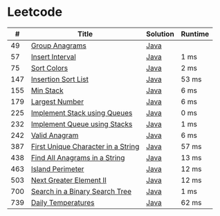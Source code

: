 # Leetcode

| # | Title | Solution | Runtime |
|---| ----- | -------- | ------- |
|49|[ Group Anagrams](https://leetcode.com/problems/group-anagrams/)|[Java](./solutions/49.%20Group%20Anagrams.java)||
|57|[ Insert Interval](https://leetcode.com/problems/insert-interval/)|[Java](./solutions/57.%20Insert%20Interval.java)|1 ms|
|75|[ Sort Colors](https://leetcode.com/problems/sort-colors/)|[Java](./solutions/75.%20Sort%20Colors.java)|2 ms|
|147|[ Insertion Sort List](https://leetcode.com/problems/insertion-sort-list/)|[Java](./solutions/147.%20Insertion%20Sort%20List.java)|53 ms|
|155|[ Min Stack](https://leetcode.com/problems/min-stack/)|[Java](./solutions/155.%20Min%20Stack.java)|6 ms|
|179|[ Largest Number](https://leetcode.com/problems/largest-number/)|[Java](./solutions/179.%20Largest%20Number.java)|6 ms|
|225|[ Implement Stack using Queues](https://leetcode.com/problems/implement-stack-using-queues/)|[Java](./solutions/225.%20Implement%20Stack%20using%20Queues.java)|0 ms|
|232|[ Implement Queue using Stacks](https://leetcode.com/problems/implement-queue-using-stacks/)|[Java](./solutions/232.%20Implement%20Queue%20using%20Stacks.java)|1 ms|
|242|[ Valid Anagram](https://leetcode.com/problems/valid-anagram/)|[Java](./solutions/242.%20Valid%20Anagram.java)|6 ms|
|387|[ First Unique Character in a String](https://leetcode.com/problems/first-unique-character-in-a-string/)|[Java](./solutions/387.%20First%20Unique%20Character%20in%20a%20String.java)|57 ms|
|438|[ Find All Anagrams in a String](https://leetcode.com/problems/find-all-anagrams-in-a-string/)|[Java](./solutions/438.%20Find%20All%20Anagrams%20in%20a%20String.java)|13 ms|
|463|[ Island Perimeter](https://leetcode.com/problems/island-perimeter/)|[Java](./solutions/463.%20Island%20Perimeter.java)|12 ms|
|503|[ Next Greater Element II](https://leetcode.com/problems/next-greater-element-ii/)|[Java](./solutions/503.%20Next%20Greater%20Element%20II.java)|12 ms|
|700|[ Search in a Binary Search Tree](https://leetcode.com/problems/search-in-a-binary-search-tree/)|[Java](./solutions/700.%20Search%20in%20a%20Binary%20Search%20Tree.java)|1 ms|
|739|[ Daily Temperatures](https://leetcode.com/problems/daily-temperatures/)|[Java](./solutions/739.%20Daily%20Temperatures.java)|62 ms|
